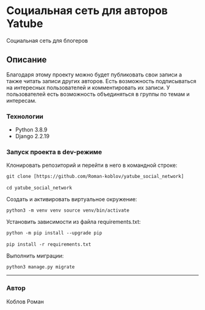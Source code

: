 # Социальная сеть для авторов Yatube 

Социальная сеть для блогеров

## Описание

Благодаря этому проекту можно будет публиковать свои записи а также читать записи других авторов. Есть возможность подписываться на интересных пользователей и комментировать их записи. У пользователей есть возможность объединяться в группы по темам и интересам. 

### Технологии

- Python 3.8.9
- Django 2.2.19

### Запуск проекта в dev-режиме

Клонировать репозиторий и перейти в него в командной строке:

<pre><code>git clone [https://github.com/Roman-koblov/yatube_social_network]</code>

<code>cd yatube_social_network</code></pre>

Cоздать и активировать виртуальное окружение:

<pre><code>python3 -m venv venv source venv/bin/activate</code></pre>

Установить зависимости из файла requirements.txt:

<pre><code>python -m pip install --upgrade pip</code>

<code>pip install -r requirements.txt</code></pre>

Выполнить миграции:

<pre><code>python3 manage.py migrate</code></pre>

----------------------------------------------------------------------------

### Автор

Коблов Роман
